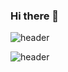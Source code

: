 ### Hi there 👋

![header](https://capsule-render.vercel.app/api?text=Bringiton&type=soft&customColorList=0,2,3&animation=twinkling&height=300&section=header&text=capsule%20render&fontSize=90)

![header](https://capsule-render.vercel.app/api?text=Bring%it%on&type=soft&customColorList=0,2,3&animation=twinkling)
